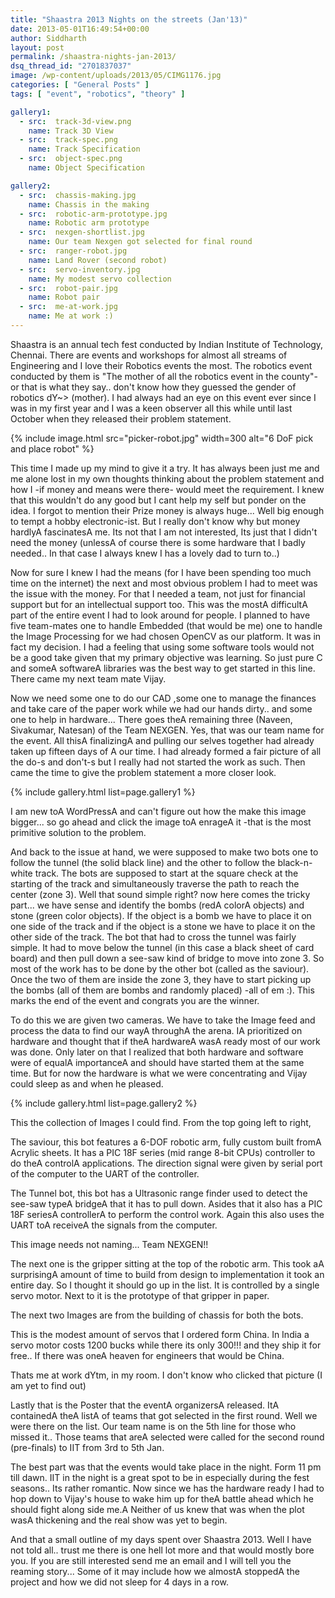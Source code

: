 ```yaml
---
title: "Shaastra 2013 Nights on the streets (Jan'13)"
date: 2013-05-01T16:49:54+00:00
author: Siddharth
layout: post
permalink: /shaastra-nights-jan-2013/
dsq_thread_id: "2701837037"
image: /wp-content/uploads/2013/05/CIMG1176.jpg
categories: [ "General Posts" ]
tags: [ "event", "robotics", "theory" ]

gallery1:
  - src:  track-3d-view.png
    name: Track 3D View
  - src:  track-spec.png
    name: Track Specification
  - src:  object-spec.png
    name: Object Specification

gallery2:
  - src:  chassis-making.jpg
    name: Chassis in the making
  - src:  robotic-arm-prototype.jpg
    name: Robotic arm prototype
  - src:  nexgen-shortlist.jpg
    name: Our team Nexgen got selected for final round
  - src:  ranger-robot.jpg
    name: Land Rover (second robot)
  - src:  servo-inventory.jpg
    name: My modest servo collection
  - src:  robot-pair.jpg
    name: Robot pair
  - src:  me-at-work.jpg
    name: Me at work :)
---
```


Shaastra is an annual tech fest conducted by Indian Institute of Technology, Chennai. There are events and workshops for almost all streams of Engineering and I love their Robotics events the most. The robotics event conducted by them is "The mother of all the robotics event in the county"-or that is what they say.. don't know how they guessed the gender of robotics dY~> (mother). I had always had an eye on this event ever since I was in my first year and I was a keen observer all this while until last October when they released their problem statement.

{% include image.html src="picker-robot.jpg" width=300 alt="6 DoF pick and place robot" %}

This time I made up my mind to give it a try. It has always been just me and me alone lost in my own thoughts thinking about the problem statement and how I -if money and means were there- would meet the requirement. I knew that this wouldn't do any good but I cant help my self but ponder on the idea. I forgot to mention their Prize money is always huge... Well big enough to tempt a hobby electronic-ist. But I really don't know why but money hardlyA fascinatesA me. Its not that I am not interested, Its just that I didn't need the money (unlessA of course there is some hardware that I badly needed.. In that case I always knew I has a lovely dad to turn to..)

Now for sure I knew I had the means (for I have been spending too much time on the internet) the next and most obvious problem I had to meet was the issue with the money. For that I needed a team, not just for financial support but for an intellectual support too. This was the mostA difficultA part of the entire event I had to look around for people. I planned to have five team-mates one to handle Embedded (that would be me) one to handle the Image Processing for we had chosen OpenCV as our platform. It was in fact my decision. I had a feeling that using some software tools would not be a good take given that my primary objective was learning. So just pure C and someA softwareA libraries was the best way to get started in this line. There came my next team mate Vijay.

Now we need some one to do our CAD ,some one to manage the finances and take care of the paper work while we had our hands dirty.. and some one to help in hardware... There goes theA remaining three (Naveen, Sivakumar, Natesan) of the Team NEXGEN. Yes, that was our team name for the event. All thisA finalizingA and pulling our selves together had already taken up fifteen days of A our time. I had already formed a fair picture of all the do-s and don't-s but I really had not started the work as such. Then came the time to give the problem statement a more closer look.

{% include gallery.html list=page.gallery1 %}

I am new toA WordPressA and can't figure out how the make this image bigger... so go ahead and click the image toA enrageA it -that is the most primitive solution to the problem.

And back to the issue at hand, we were supposed to make two bots one to follow the tunnel (the solid black line) and the other to follow the black-n-white track. The bots are supposed to start at the square check at the starting of the track and simultaneously traverse the path to reach the center (zone 3). Well that sound simple right? now here comes the tricky part... we have sense and identify the bombs (redA colorA objects) and stone (green color objects). If the object is a bomb we have to place it on one side of the track and if the object is a stone we have to place it on the other side of the track. The bot that had to cross the tunnel was fairly simple. It had to move below the tunnel (in this case a black sheet of card board) and then pull down a see-saw kind of bridge to move into zone 3. So most of the work has to be done by the other bot (called as the saviour). Once the two of them are inside the zone 3, they have to start picking up the bombs (all of them are bombs and randomly placed) -all of em :). This marks the end of the event and congrats you are the winner.

To do this we are given two cameras. We have to take the Image feed and process the data to find our wayA throughA the arena. IA prioritized on hardware and thought that if theA hardwareA wasA ready most of our work was done. Only later on that I realized that both hardware and software were of equalA importanceA and should have started them at the same time. But for now the hardware is what we were concentrating and Vijay could sleep as and when he pleased.

{% include gallery.html list=page.gallery2 %}

This the collection of Images I could find. From the top going left to right,

The saviour, this bot features a 6-DOF robotic arm, fully custom built fromA Acrylic sheets. It has a PIC 18F series (mid range 8-bit CPUs) controller to do theA controlA applications. The direction signal were given by serial port of the computer to the UART of the controller.

The Tunnel bot, this bot has a Ultrasonic range finder used to detect the see-saw typeA bridgeA that it has to pull down. Asides that it also has a PIC 18F seriesA controllerA to perform the control work. Again this also uses the UART toA receiveA the signals from the computer.

This image needs not naming... Team NEXGEN!!

The next one is the gripper sitting at the top of the robotic arm. This took aA surprisingA amount of time to build from design to implementation it took an entire day. So I thought it should go up in the list. It is controlled by a single servo motor. Next to it is the prototype of that gripper in paper.

The next two Images are from the building of chassis for both the bots.

This is the modest amount of servos that I ordered form China. In India a servo motor costs 1200 bucks while there its only 300!!! and they ship it for free.. If there was oneA heaven for engineers that would be China.

Thats me at work dYtm, in my room. I don't know who clicked that picture (I am yet to find out)

Lastly that is the Poster that the eventA organizersA released. ItA containedA theA listA of teams that got selected in the first round. Well we were there on the list. Our team name is on the 5th line for those who missed it.. Those teams that areA selected were called for the second round (pre-finals) to IIT from 3rd to 5th Jan.

The best part was that the events would take place in the night. Form 11 pm till dawn. IIT in the night is a great spot to be in especially during the fest seasons.. Its rather romantic. Now since we has the hardware ready I had to hop down to Vijay's house to wake him up for theA battle ahead which he should fight along side me.A Neither of us knew that was when the plot wasA thickening and the real show was yet to begin.

And that a small outline of my days spent over Shaastra 2013. Well I have not told all.. trust me there is one hell lot more and that would mostly bore you. If you are still interested send me an email and I will tell you the reaming story... Some of it may include how we almostA stoppedA the project and how we did not sleep for 4 days in a row.
